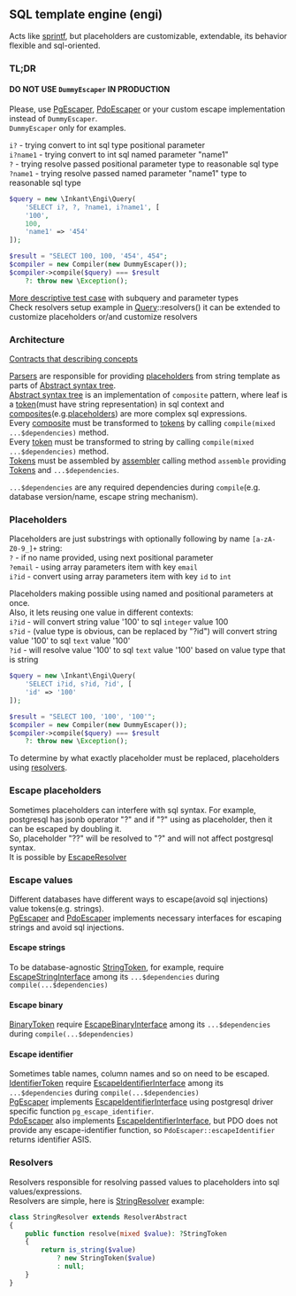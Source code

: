 ## SQL template engine (engi)
Acts like [sprintf](https://www.php.net/manual/en/function.sprintf.php),
but placeholders are customizable, extendable, its behavior flexible and sql-oriented.

### TL;DR
#### DO NOT USE `DummyEscaper` IN PRODUCTION
Please, use [PgEscaper](src/Escapers/PostgresqlEscaper.php), [PdoEscaper](src/Escapers/PdoEscaper.php) or your custom escape implementation instead of `DummyEscaper`.  
`DummyEscaper` only for examples.

`i?` - trying convert to int sql type positional parameter  
`i?name1` - trying convert to int sql named parameter "name1"  
`?` - trying resolve passed positional parameter type to reasonable sql type  
`?name1` - trying resolve passed named parameter "name1" type to reasonable sql type
```php
$query = new \Inkant\Engi\Query(
    'SELECT i?, ?, ?name1, i?name1', [
    '100',
    100,
    'name1' => '454'
]);

$result = "SELECT 100, 100, '454', 454";
$compiler = new Compiler(new DummyEscaper());
$compiler->compile($query) === $result
    ?: throw new \Exception();
```
[More descriptive test case](tests/QueryTest.php) with subquery and parameter types  
Check resolvers setup example in [Query](src/Query.php)::resolvers() it can be extended  to customize placeholders or/and customize resolvers
### Architecture
[Contracts that describing concepts](src/Contracts)  

[Parsers](src/Contracts/ParserInterface.php) are responsible for providing [placeholders](src/Contracts/PlaceholderInterface.php) from string template
as parts of [Abstract syntax tree](src/Contracts/AstInterface.php).  
[Abstract syntax tree](src/Contracts/AstInterface.php) is an implementation of `composite` pattern,
where leaf is a [token](src/Contracts/TokenInterface.php)(must have string representation) in sql context
and [composites](src/Contracts/AstNodeInterface.php)(e.g.[placeholders](src/Contracts/PlaceholderInterface.php)) are more complex sql expressions.  
Every [composite](src/Contracts/AstNodeInterface.php) must be transformed to [tokens](src/Contracts/TokensInterface.php)
by calling `compile(mixed ...$dependencies)` method.  
Every [token](src/Contracts/TokenInterface.php) must be transformed to string
by calling `compile(mixed ...$dependencies)` method.  
[Tokens](src/Contracts/TokensInterface.php) must be assembled
by [assembler](src/Contracts/AssemblerInterface.php) calling method
`assemble` providing [Tokens](src/Contracts/TokensInterface.php) and `...$dependencies`.

`...$dependencies` are any required dependencies during `compile`(e.g. database version/name, escape string mechanism).
### Placeholders
Placeholders are just substrings with optionally following by name `[a-zA-Z0-9_]+` string:  
`?` - if no name provided, using next positional parameter    
`?email` - using array parameters item with key `email`    
`i?id` - convert using array parameters item with key `id` to `int`

Placeholders making possible using named and positional parameters at once.  
Also, it lets reusing one value in different contexts:  
`i?id` - will convert string value '100' to sql `integer` value 100  
`s?id` - (value type is obvious, can be replaced by "?id")  will convert string value '100' to sql `text` value '100'  
`?id` - will resolve value '100' to sql `text` value '100' based on value type that is string
```php
$query = new \Inkant\Engi\Query(
    'SELECT i?id, s?id, ?id', [
    'id' => '100'
]);

$result = "SELECT 100, '100', '100'";
$compiler = new Compiler(new DummyEscaper());
$compiler->compile($query) === $result
    ?: throw new \Exception();
``` 
To determine by what exactly placeholder must be replaced, placeholders using [resolvers](#resolvers).
### Escape placeholders
Sometimes placeholders can interfere with sql syntax.
For example, postgresql has jsonb operator "?" and if "?" using as placeholder, then it can be escaped by doubling it.  
So, placeholder "??" will be resolved to "?" and will not affect postgresql syntax.  
It is possible by [EscapeResolver](src/Resolvers/EscapeResolver.php)

### Escape values
Different databases have different ways to escape(avoid sql injections) value tokens(e.g. strings).   
[PgEscaper](src/Escapers/PostgresqlEscaper.php) and [PdoEscaper](src/Escapers/PdoEscaper.php) implements necessary interfaces for escaping strings and avoid sql injections.

#### Escape strings 
To be database-agnostic [StringToken](src/Tokens/StringToken.php), for example,
require [EscapeStringInterface](src/Contracts/EscapeStringInterface.php) among 
its `...$dependencies` during `compile(...$dependencies)`
#### Escape binary
[BinaryToken](src/Tokens/BinaryToken.php)
require [EscapeBinaryInterface](src/Contracts/EscapeBinaryInterface.php) among
its `...$dependencies` during `compile(...$dependencies)`
#### Escape identifier
Sometimes table names, column names and so on need to be escaped. 
[IdentifierToken](src/Tokens/IdentifierToken.php) require [EscapeIdentifierInterface](src/Contracts/EscapeIdentifierInterface.php) among
its `...$dependencies` during `compile(...$dependencies)`    
[PgEscaper](src/Escapers/PostgresqlEscaper.php) implements [EscapeIdentifierInterface](src/Contracts/EscapeIdentifierInterface.php)
using postgresql driver specific function `pg_escape_identifier`.  
[PdoEscaper](src/Escapers/PdoEscaper.php) also implements [EscapeIdentifierInterface](src/Contracts/EscapeIdentifierInterface.php),
but PDO does not provide any escape-identifier function, so `PdoEscaper::escapeIdentifier` returns identifier ASIS.

### Resolvers
Resolvers responsible for resolving passed values to placeholders into sql values/expressions.  
Resolvers are simple, here is [StringResolver](src/Resolvers/StringResolver.php) example:  
```php
class StringResolver extends ResolverAbstract
{
    public function resolve(mixed $value): ?StringToken
    {
        return is_string($value)
            ? new StringToken($value)
            : null;
    }
}
```
   
  
 



 